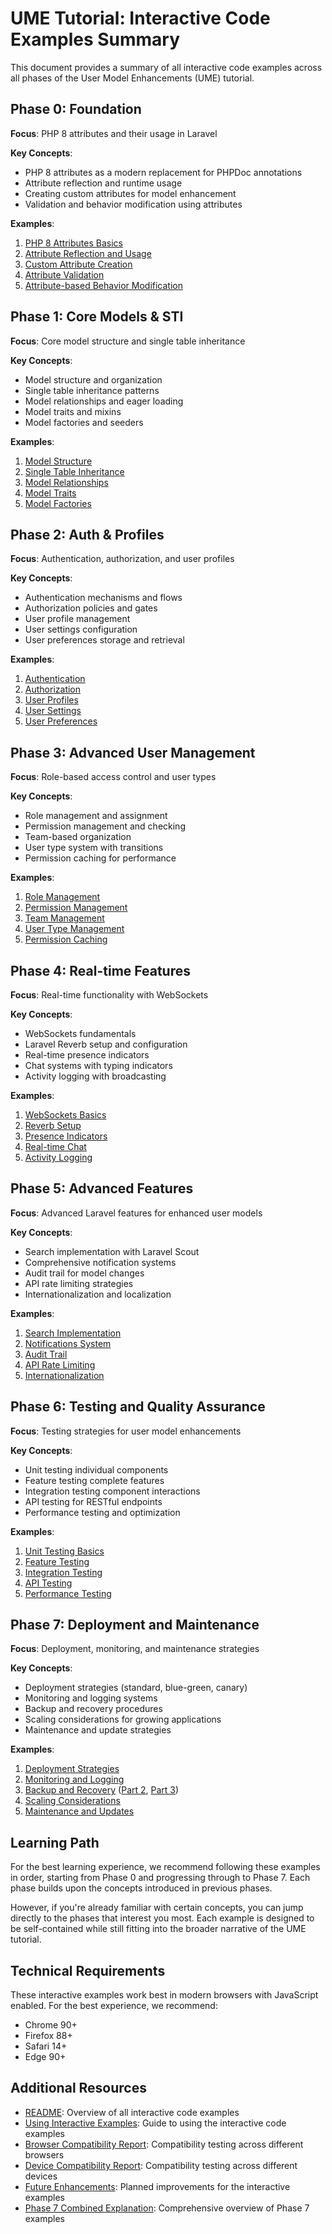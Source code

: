 # UME Tutorial: Interactive Code Examples Summary

This document provides a summary of all interactive code examples across all phases of the User Model Enhancements (UME) tutorial.

## Phase 0: Foundation

**Focus**: PHP 8 attributes and their usage in Laravel

**Key Concepts**:
- PHP 8 attributes as a modern replacement for PHPDoc annotations
- Attribute reflection and runtime usage
- Creating custom attributes for model enhancement
- Validation and behavior modification using attributes

**Examples**:
1. [PHP 8 Attributes Basics](phase0-01-php8-attributes-basics.md)
2. [Attribute Reflection and Usage](phase0-02-attribute-reflection.md)
3. [Custom Attribute Creation](phase0-03-custom-attributes.md)
4. [Attribute Validation](phase0-04-attribute-validation.md)
5. [Attribute-based Behavior Modification](phase0-05-behavior-modification.md)

## Phase 1: Core Models & STI

**Focus**: Core model structure and single table inheritance

**Key Concepts**:
- Model structure and organization
- Single table inheritance patterns
- Model relationships and eager loading
- Model traits and mixins
- Model factories and seeders

**Examples**:
1. [Model Structure](phase1-01-model-structure.md)
2. [Single Table Inheritance](phase1-02-single-table-inheritance.md)
3. [Model Relationships](phase1-03-model-relationships.md)
4. [Model Traits](phase1-04-model-traits.md)
5. [Model Factories](phase1-05-model-factories.md)

## Phase 2: Auth & Profiles

**Focus**: Authentication, authorization, and user profiles

**Key Concepts**:
- Authentication mechanisms and flows
- Authorization policies and gates
- User profile management
- User settings configuration
- User preferences storage and retrieval

**Examples**:
1. [Authentication](phase2-01-authentication.md)
2. [Authorization](phase2-02-authorization.md)
3. [User Profiles](phase2-03-user-profiles.md)
4. [User Settings](phase2-04-user-settings.md)
5. [User Preferences](phase2-05-user-preferences.md)

## Phase 3: Advanced User Management

**Focus**: Role-based access control and user types

**Key Concepts**:
- Role management and assignment
- Permission management and checking
- Team-based organization
- User type system with transitions
- Permission caching for performance

**Examples**:
1. [Role Management](phase3-01-role-management.md)
2. [Permission Management](phase3-02-permission-management.md)
3. [Team Management](phase3-03-team-management.md)
4. [User Type Management](phase3-04-user-type-management.md)
5. [Permission Caching](phase3-05-permission-caching.md)

## Phase 4: Real-time Features

**Focus**: Real-time functionality with WebSockets

**Key Concepts**:
- WebSockets fundamentals
- Laravel Reverb setup and configuration
- Real-time presence indicators
- Chat systems with typing indicators
- Activity logging with broadcasting

**Examples**:
1. [WebSockets Basics](phase4-01-websockets-basics.md)
2. [Reverb Setup](phase4-02-reverb-setup.md)
3. [Presence Indicators](phase4-03-presence-indicators.md)
4. [Real-time Chat](phase4-04-real-time-chat.md)
5. [Activity Logging](phase4-05-activity-logging.md)

## Phase 5: Advanced Features

**Focus**: Advanced Laravel features for enhanced user models

**Key Concepts**:
- Search implementation with Laravel Scout
- Comprehensive notification systems
- Audit trail for model changes
- API rate limiting strategies
- Internationalization and localization

**Examples**:
1. [Search Implementation](phase5-01-search-implementation.md)
2. [Notifications System](phase5-02-notifications-system.md)
3. [Audit Trail](phase5-03-audit-trail.md)
4. [API Rate Limiting](phase5-04-api-rate-limiting.md)
5. [Internationalization](phase5-05-internationalization.md)

## Phase 6: Testing and Quality Assurance

**Focus**: Testing strategies for user model enhancements

**Key Concepts**:
- Unit testing individual components
- Feature testing complete features
- Integration testing component interactions
- API testing for RESTful endpoints
- Performance testing and optimization

**Examples**:
1. [Unit Testing Basics](phase6-01-unit-testing-basics.md)
2. [Feature Testing](phase6-02-feature-testing.md)
3. [Integration Testing](phase6-03-integration-testing.md)
4. [API Testing](phase6-04-api-testing.md)
5. [Performance Testing](phase6-05-performance-testing.md)

## Phase 7: Deployment and Maintenance

**Focus**: Deployment, monitoring, and maintenance strategies

**Key Concepts**:
- Deployment strategies (standard, blue-green, canary)
- Monitoring and logging systems
- Backup and recovery procedures
- Scaling considerations for growing applications
- Maintenance and update strategies

**Examples**:
1. [Deployment Strategies](phase7-01-deployment-strategies.md)
2. [Monitoring and Logging](phase7-02-monitoring-logging.md)
3. [Backup and Recovery](phase7-03-backup-recovery-part1.md) ([Part 2](phase7-03-backup-recovery-part2.md), [Part 3](phase7-03-backup-recovery-part3.md))
4. [Scaling Considerations](phase7-04-scaling-considerations.md)
5. [Maintenance and Updates](phase7-05-maintenance-updates.md)

## Learning Path

For the best learning experience, we recommend following these examples in order, starting from Phase 0 and progressing through to Phase 7. Each phase builds upon the concepts introduced in previous phases.

However, if you're already familiar with certain concepts, you can jump directly to the phases that interest you most. Each example is designed to be self-contained while still fitting into the broader narrative of the UME tutorial.

## Technical Requirements

These interactive examples work best in modern browsers with JavaScript enabled. For the best experience, we recommend:

- Chrome 90+
- Firefox 88+
- Safari 14+
- Edge 90+

## Additional Resources

- [README](README.md): Overview of all interactive code examples
- [Using Interactive Examples](using-interactive-examples.md): Guide to using the interactive code examples
- [Browser Compatibility Report](browser-compatibility-report.md): Compatibility testing across different browsers
- [Device Compatibility Report](device-compatibility-report.md): Compatibility testing across different devices
- [Future Enhancements](future-enhancements.md): Planned improvements for the interactive examples
- [Phase 7 Combined Explanation](phase7-00-combined-explanation.md): Comprehensive overview of Phase 7 examples
